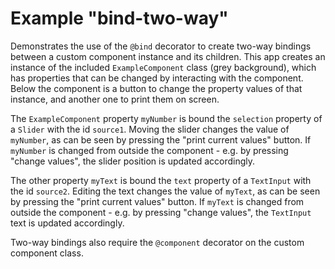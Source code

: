 # Example "bind-two-way"

Demonstrates the use of the `@bind` decorator to create two-way bindings between a custom component instance and its children. This app creates an instance of the included `ExampleComponent` class (grey background), which has properties that can be changed by interacting with the component. Below the component is a button to change the property values of that instance, and another one to print them on screen.

The `ExampleComponent` property `myNumber` is bound the `selection` property of a `Slider` with the id `source1`. Moving the slider changes the value of `myNumber`, as can be seen by pressing the "print current values" button. If `myNumber` is changed from outside the component - e.g. by pressing "change values", the slider position is updated accordingly.

The other property `myText` is bound the `text` property of a `TextInput` with the id `source2`. Editing the text changes the value of `myText`, as can be seen by pressing the "print current values" button. If `myText` is changed from outside the component - e.g. by pressing "change values", the `TextInput` text is updated accordingly.

Two-way bindings also require the `@component` decorator on the custom component class.
